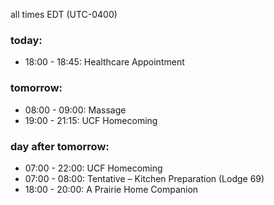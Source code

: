 all times EDT (UTC-0400)

### today:

* 18:00 - 18:45: Healthcare Appointment 

### tomorrow:

* 08:00 - 09:00: Massage
* 19:00 - 21:15: UCF Homecoming

### day after tomorrow:

* 07:00 - 22:00: UCF Homecoming
* 07:00 - 08:00: Tentative – Kitchen Preparation (Lodge 69)
* 18:00 - 20:00: A Prairie Home Companion
